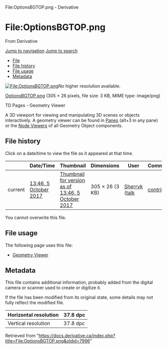 

File:OptionsBGTOP.png - Derivative
























# File:OptionsBGTOP.png

From Derivative



[Jump to navigation](#mw-head)
[Jump to search](#searchInput)

* [File](#file)
* [File history](#filehistory)
* [File usage](#filelinks)
* [Metadata](#metadata)

[![File:OptionsBGTOP.png](https://docs.derivative.ca/images/3/31/OptionsBGTOP.png?20171005184623)](images/3/31/OptionsBGTOP.png)No higher resolution available.

[OptionsBGTOP.png](images/3/31/OptionsBGTOP.png "OptionsBGTOP.png") ‎(305 × 26 pixels, file size: 3 KB, MIME type: image/png)

TD Pages - Geometry Viewer

A 3D viewport for viewing and manipulating 3D scenes or objects interactively. A geometry viewer can be found in [Panes](Pane.html "Pane") (alt+3 in any pane) or the [Node Viewers](Node_Viewer.html "Node Viewer") of all Geometry Object components.






## File history

Click on a date/time to view the file as it appeared at that time.

|  | Date/Time | Thumbnail | Dimensions | User | Comment |
| --- | --- | --- | --- | --- | --- |
| current | [13:46, 5 October 2017](images/3/31/OptionsBGTOP.png) | [Thumbnail for version as of 13:46, 5 October 2017](images/3/31/OptionsBGTOP.png) | 305 × 26 (3 KB) | [Sherryk](https://docs.derivative.ca/index.php?title=User:Sherryk&action=edit&redlink=1 "User:Sherryk (page does not exist)") ([talk](https://docs.derivative.ca/index.php?title=User_talk:Sherryk&action=edit&redlink=1 "User talk:Sherryk (page does not exist)") | [contribs](https://docs.derivative.ca/Special:Contributions/Sherryk "Special:Contributions/Sherryk")) | TD Pages - Geometry Viewer |


You cannot overwrite this file.

## File usage

The following page uses this file:

* [Geometry Viewer](Geometry_Viewer.html "Geometry Viewer")
## Metadata

This file contains additional information, probably added from the digital camera or scanner used to create or digitize it.

If the file has been modified from its original state, some details may not fully reflect the modified file.

| Horizontal resolution | 37.8 dpc |
| --- | --- |
| Vertical resolution | 37.8 dpc |


Retrieved from "<https://docs.derivative.ca/index.php?title=File:OptionsBGTOP.png&oldid=7996>"